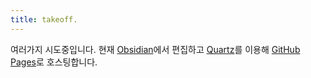 ```yaml
---
title: takeoff.
---
```


여러가지 시도중입니다.
현재 [Obsidian](https://obsidian.md)에서 편집하고 [Quartz](https://quartz.jzhao.xyz)를 이용해 [GitHub Pages](https://pages.github.com)로 호스팅합니다.